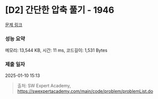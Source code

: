 # [D2] 간단한 압축 풀기 - 1946 

[문제 링크](https://swexpertacademy.com/main/code/problem/problemDetail.do?contestProbId=AV5PmkDKAOMDFAUq) 

### 성능 요약

메모리: 13,544 KB, 시간: 11 ms, 코드길이: 1,531 Bytes

### 제출 일자

2025-01-10 15:13



> 출처: SW Expert Academy, https://swexpertacademy.com/main/code/problem/problemList.do